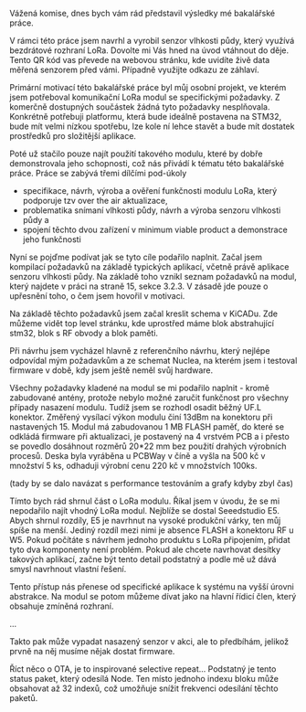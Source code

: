 
Vážená komise, dnes bych vám rád představil výsledky mé bakalářské práce.

V rámci této práce jsem navrhl a vyrobil senzor vlhkosti půdy, který využívá bezdrátové rozhraní LoRa. Dovolte mi Vás hned na úvod vtáhnout do děje. Tento QR kód vas převede na webovou stránku, kde uvidíte živě data měřená senzorem před vámi. Případně využijte odkazu ze záhlaví.

Primární motivací této bakalářské práce byl můj osobní projekt, ve kterém jsem potřeboval komunikační LoRa modul se specifickými požadavky. Z komerčně dostupných součástek žádná tyto požadavky nesplňovala. Konkrétně potřebuji platformu, která bude ideálně postavena na STM32, bude mít velmi nízkou spotřebu, lze kole ní lehce stavět a bude mít dostatek prostředků pro složitější aplikace.

Poté už stačilo pouze najít použití takového modulu, které by dobře demonstrovala jeho schopnosti, což nás přivádí k tématu této bakalářské práce. Práce se zabývá třemi dílčími pod-úkoly 
- specifikace, návrh, výroba a ověření funkčnosti modulu LoRa, který podporuje tzv over the air aktualizace,
- problematika snímaní vlhkosti půdy, návrh a výroba senzoru vlhkosti půdy a
- spojení těchto dvou zařízení v minimum viable product a demonstrace jeho funkčnosti

Nyní se pojďme podívat jak se tyto cíle podařilo naplnit. Začal jsem kompilací požadavků na základě typických aplikací, včetně právě aplikace senzoru vlhkosti půdy. Na základě toho vznikl seznam požadavků na modul, který najdete v práci na straně 15, sekce 3.2.3. V zásadě jde pouze o upřesnění toho, o čem jsem hovořil v motivaci.

Na základě těchto požadavků jsem začal kreslit schema v KiCADu. Zde můžeme vidět top level stránku, kde uprostřed máme blok abstrahující stm32, blok s RF obvody a blok paměti.

Při návrhu jsem vycházel hlavně z referenčního návrhu, který nejlépe odpovídal mým požadavkům a ze schemat Nuclea, na kterém jsem i testoval firmware v době, kdy jsem ještě neměl svůj hardware.

Všechny požadavky kladené na modul se mi podařilo naplnit - kromě zabudované antény, protože nebylo možné zaručit funkčnost pro všechny případy nasazení modulu. Tudíž jsem se rozhodl osadit běžný UF.L konektor. Změřený vysílací výkon modulu činí 13dBm na konektoru při nastavených 15. Modul má zabudovanou 1 MB FLASH paměť, do které se odkládá firmware při aktualizaci, je postavený na 4 vrstvém PCB a i přesto se povedlo dosáhnout rozměrů 20*22 mm bez použití drahých výrobních procesů. Deska byla vyráběna u PCBWay v číně a vyšla na 500 kč v množství 5 ks, odhaduji výrobní cenu 220 kč v množstvích 100ks.

(tady by se dalo navázat s performance testováním a grafy kdyby zbyl čas)

Tímto bych rád shrnul část o LoRa modulu. Říkal jsem v úvodu, že se mi nepodařilo najít vhodný LoRa modul. Nejblíže se dostal Seeedstudio E5. Abych shrnul rozdíly, E5 je navrhnut na vysoké produkční várky, ten můj spíše na menší. Jediný rozdíl mezi nimi je absence FLASH a konektoru RF u W5. Pokud počítáte s návrhem jednoho produktu s LoRa připojením, přidat tyto dva komponenty není problém. Pokud ale chcete navrhovat desítky takových aplikací, začne být tento detail podstatný a podle mě už dává smysl navrhnout vlastní řešení.

Tento přístup nás přenese od specifické aplikace k systému na vyšší úrovni abstrakce. Na modul se potom můžeme dívat jako na hlavní řídicí člen, který obsahuje zmíněná rozhraní.

...

Takto pak může vypadat nasazený senzor v akci, ale to předbíhám, jelikož prvně na něj musíme nějak dostat firmware.

Říct něco o OTA, je to inspirované selective repeat... Podstatný je tento status paket, který odesílá Node. Ten místo jednoho indexu bloku může obsahovat až 32 indexů, což umožňuje snížit frekvenci odesílání těchto paketů.


